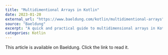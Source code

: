 ```yaml
---
title: "Multidimentional Arrays in Kotlin"
date: 2023-01-20
external_url: "https://www.baeldung.com/kotlin/multidimentional-arrays"
source: "Baeldung"
excerpt: "A quick and practical guide to multidimensional arrays in Kotlin."
categories: Kotlin
---
```


This article is available on Baeldung. Click the link to read it. 